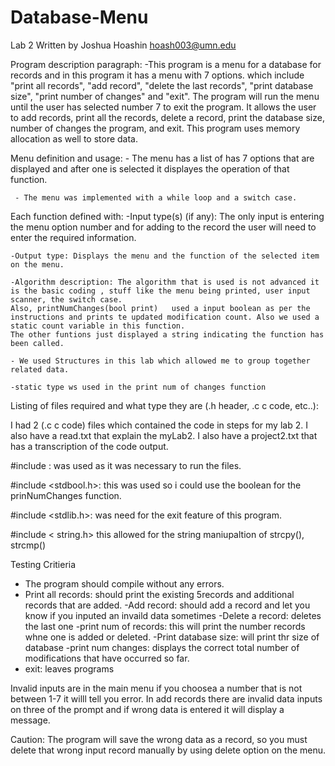 # Database-Menu
Lab 2
Written by Joshua Hoashin     hoash003@umn.edu

Program description paragraph:
    -This program is a menu for a database for records and in this program it has a
     menu with 7 options. which include "print all records", "add record", "delete the last records", 
    "print database size", "print number of changes" and "exit". The program will run the menu until the user
     has selected number 7 to exit the program. It allows the user to add records, print all the records, delete a record, 
     print the database size, number of changes the program, and exit. This program uses memory allocation as well to store data.


Menu definition and usage:
     - The menu has a list of has 7 options that are displayed  and after one is selected it displayes the operation of that function.

     - The menu was implemented with a while loop and a switch case.

Each function defined with:
    -Input type(s) (if any): The only input is entering the menu option number and for adding to the record the user will
    need to enter the required information.

    -Output type: Displays the menu and the function of the selected item on the menu.

    -Algorithm description: The algorithm that is used is not advanced it is the basic coding , stuff like the menu being printed, user input scanner, the switch case.
    Also, printNumChanges(bool print)   used a input boolean as per the instructions and prints te updated modification count. Also we used a static count variable in this function.
    The other funtions just displayed a string indicating the function has been called.

    - We used Structures in this lab which allowed me to group together related data.

    -static type ws used in the print num of changes function

Listing of files required and what type they are (.h header, .c c code, etc..):

I had 2 (.c c code) files which contained the code in steps for my lab 2.
I also have a read.txt that explain the myLab2.
I also have a project2.txt that has a transcription of the code output.

#include <stdio> : was used as it was necessary to run the files.

#include <stdbool.h>: this was used so i could use the boolean for the prinNumChanges function.

#include <stdlib.h>: was need for the exit feature of this program.

#include < string.h> this allowed for the string maniupaltion of strcpy(), strcmp()


Testing Critieria

- The program should compile without any errors.
- Print all records: should print the existing 5records and additional records that are added.
-Add record: should add a record and let you know if you inputed an invaild data sometimes
-Delete a record: deletes the last one
-print num of records: this will print the number records whne one is added or deleted.
-Print database size: will print thr size of database
-print num changes: displays the correct total number of modifications that have occurred so far.
- exit: leaves programs

Invalid inputs are in the main menu if you choosea a number that is not between 1-7 it willl tell you error.
In add records there are invalid data inputs on three of the prompt and if wrong data is entered it will display a message.

Caution: The program will save the wrong data as a record, so you must delete that wrong input record manually by using delete option on the menu.
